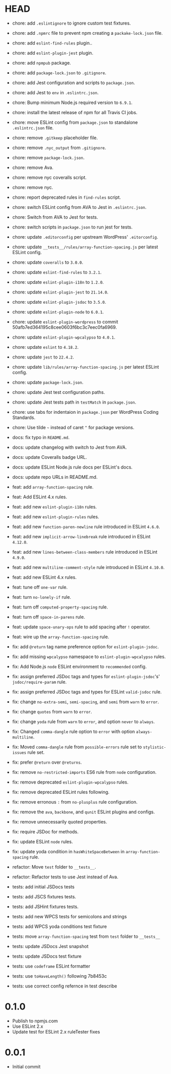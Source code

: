 # HEAD
* chore: add `.eslintignore` to ignore custom test fixtures.
* chore: add `.npmrc` file to prevent npm creating a `packake-lock.json` file.
* chore: add `eslint-find-rules` plugin..
* chore: add `eslint-plugin-jest` plugin.
* chore: add `npmpub` package.
* chore: add `package-lock.json` to `.gitignore`.
* chore: add Jest configuration and scripts to `package.json`.
* chore: add Jest to `env` in `.eslintrc.json`.
* chore: Bump minimum Node.js required version to `6.9.1`.
* chore: install the latest release of npm for all Travis CI jobs.
* chore: move ESLint config from `package.json` to standalone `.eslintrc.json` file.
* chore: remove `.gitkeep` placeholder file.
* chore: remove `.nyc_output` from `.gitignore`.
* chore: remove `package-lock.json`.
* chore: remove Ava.
* chore: remove nyc coveralls script.
* chore: remove nyc.
* chore: report deprecated rules in `find-rules` script.
* chore: switch ESLint config from AVA to Jest in `.eslintrc.json`.
* chore: Switch from AVA to Jest for tests.
* chore: switch scripts in `package.json` to run jest for tests.
* chore: update `.editorconfig` per upstream WordPress' `.eitorconfig`.
* chore: update `__tests__/rules/array-function-spacing.js` per latest ESLint config.
* chore: update `coveralls` to `3.0.0`.
* chore: update `eslint-find-rules` to `3.2.1`.
* chore: update `eslint-plugin-i18n` to `1.2.0`.
* chore: update `eslint-plugin-jest` to `21.14.0`.
* chore: update `eslint-plugin-jsdoc` to `3.5.0`.
* chore: update `eslint-plugin-node` to `6.0.1`.
* chore: update `eslint-plugin-wordpress` to commit 50afb7ed364195c8cee0603f6bc3c7eec0fa6969.
* chore: update `eslint-plugin-wpcalypso` to `4.0.1`.
* chore: update `eslint` to `4.18.2`.
* chore: update `jest` to `22.4.2`.
* chore: update `lib/rules/array-function-spacing.js` per latest ESLint config.
* chore: update `package-lock.json`.
* chore: update Jest test configuration paths.
* chore: update Jest tests path in `testMatch` in `package.json`.
* chore: use tabs for indentaion in `package.json` per WordPress Coding Standards.
* chore: Use tilde `~` instead of caret `^` for package versions.

* docs: fix typo in `README.md`.
* docs: update changelog with switch to Jest from AVA.
* docs: update Coveralls badge URL.
* docs: update ESLint Node.js rule docs per ESLint's docs.
* docs: update repo URLs in README.md.

* feat: add `array-function-spacing` rule.
* feat: Add ESLint 4.x rules.
* feat: add new `eslint-plugin-i18n` rules.
* feat: add new `eslint-plugin-rules` rules.
* feat: add new `function-paren-newline` rule introduced in ESLint `4.6.0`.
* feat: add new `implicit-arrow-linebreak` rule introduced in ESLint `4.12.0`.
* feat: add new `lines-between-class-members` rule introduced in ESLint `4.9.0`.
* feat: add new `multiline-comment-style` rule introduced in ESLint `4.10.0`.
* feat: add new ESLint 4.x rules.
* feat: tune off `one-var` rule.
* feat: turn `no-lonely-if` rule.
* feat: turn off `computed-property-spacing` rule.
* feat: turn off `space-in-parens` rule.
* feat: update `space-unary-ops` rule to add spacing after `!` operator.
* feat: wire up the `array-function-spacing` rule.

* fix: add `@return` tag name preference option for `eslint-plugin-jsdoc`.
* fix: add missing `wpcalypso` namespace to `eslint-plugin-wpcalypso` rules.
* fix: Add Node.js `node` ESLint environment to `recommended` config.
* fix: assign preferred JSDoc tags and types for `eslint-plugin-jsdoc`'s' `jsdoc/require-param` rule.
* fix: assign preferred JSDoc tags and types for ESLint `valid-jsdoc` rule.
* fix: change `no-extra-semi`, `semi-spacing`, and `semi` from `warn` to `error`.
* fix: change `quotes` from `warn` to `error`.
* fix: change `yoda` rule from `warn` to `error`, and option `never` to `always`.
* fix: Changed `comma-dangle` rule option to `error` with option `always-multiline`.
* fix: Moved `comma-dangle` rule from `possible-errors` rule set to `stylistic-issues` rule set.
* fix: prefer `@return` over `@returns`.
* fix: remove `no-restricted-imports` ES6 rule from `node` configuration.
* fix: remove deprecated `eslint-plugin-wpcalypso` rules.
* fix: remove deprecated ESLint rules following.
* fix: remove erronous `:` from `no-plusplus` rule configuration.
* fix: remove the `ava`, `backbone`, and `qunit` ESLint plugins and configs.
* fix: remove unnecessarily quoted properties.
* fix: require JSDoc for methods.
* fix: update ESLint `node` rules.
* fix: update yoda condition in `hasWhiteSpaceBetween` in `array-function-spacing` rule.

* refactor: Move `test` folder to `__tests__`.
* refactor: Refactor tests to use Jest instead of Ava.

* tests: add initial JSDocs tests
* tests: add JSCS fixtures tests.
* tests: add JSHint fixtures tests.
* tests: add new WPCS tests for semicolons and strings
* tests: add WPCS yoda conditions test fixture
* tests: move `array-function-spacing` test from `test` folder to `__tests__`
* tests: update JSDocs Jest snapshot
* tests: update JSDocs test fixture
* tests: use `codeframe` ESLint formatter
* tests: use `toHaveLength()` following 7b8453c
* tests: use correct config refernce in test describe

# 0.1.0

* Publish to npmjs.com
* Use ESLint 2.x
* Update test for ESLint 2.x ruleTester fixes

# 0.0.1

* Initial commit
